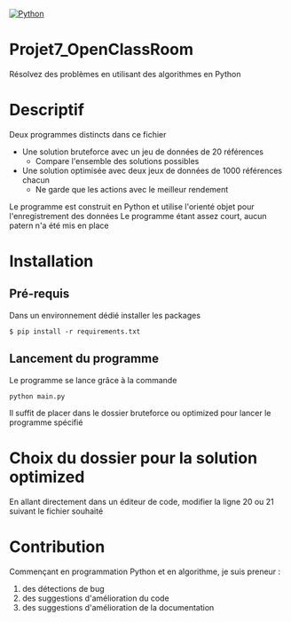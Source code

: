 [![Python](https://img.shields.io/pypi/pyversions/tensorflow.svg?style=plastic)](https://badge.fury.io/py/tensorflow)

# Projet7_OpenClassRoom
Résolvez des problèmes en utilisant des algorithmes en Python

# Descriptif
Deux programmes distincts dans ce fichier
- Une solution bruteforce avec un jeu de données de 20 références
    - Compare l'ensemble des solutions possibles
- Une solution optimisée avec deux jeux de données de 1000 références chacun
    - Ne garde que les actions avec le meilleur rendement

Le programme est construit en Python et utilise l'orienté objet pour l'enregistrement des données
Le programme étant assez court, aucun patern n'a été mis en place

# Installation
## Pré-requis
Dans un environnement dédié installer les packages
```
$ pip install -r requirements.txt
```

## Lancement du programme
Le programme se lance grâce à la commande
```
python main.py
```
Il suffit de placer dans le dossier bruteforce ou optimized pour lancer le programme spécifié

# Choix du dossier pour la solution optimized
En allant directement dans un éditeur de code, modifier la ligne 20 ou 21 suivant le fichier souhaité

# Contribution
Commençant en programmation Python et en algorithme, je suis preneur :
1. des détections de bug
2. des suggestions d'amélioration du code
3. des suggestions d'amélioration de la documentation